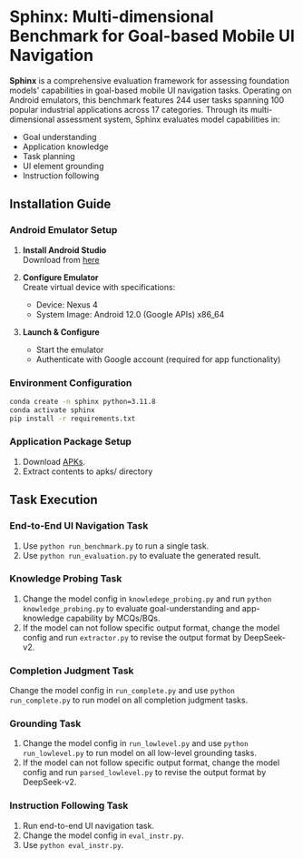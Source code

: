 # Sphinx: Multi-dimensional Benchmark for Goal-based Mobile UI Navigation

**Sphinx** is a comprehensive evaluation framework for assessing foundation models' capabilities in goal-based mobile UI navigation tasks. Operating on Android emulators, this benchmark features 244 user tasks spanning 100 popular industrial applications across 17 categories. Through its multi-dimensional assessment system, Sphinx evaluates model capabilities in:
- Goal understanding
- Application knowledge
- Task planning
- UI element grounding
- Instruction following

## Installation Guide

### Android Emulator Setup
1. **Install Android Studio**  
   Download from [here](https://developer.android.com/studio)

2. **Configure Emulator**  
   Create virtual device with specifications:
   - Device: Nexus 4
   - System Image: Android 12.0 (Google APIs) x86_64

3. **Launch & Configure**  
   - Start the emulator
   - Authenticate with Google account (required for app functionality)

### Environment Configuration
```bash
conda create -n sphinx python=3.11.8
conda activate sphinx
pip install -r requirements.txt
```

### Application Package Setup

1. Download [APKs]().
1. Extract contents to apks/ directory

## Task Execution

### End-to-End UI Navigation Task

1. Use `python run_benchmark.py` to run a single task.
2. Use `python run_evaluation.py` to evaluate the generated result.

### Knowledge Probing Task

1. Change the model config in `knowledege_probing.py` and run `python knowledge_probing.py` to evaluate goal-understanding and app-knowledge capability by MCQs/BQs.
2. If the model can not follow specific output format, change the model config and run `extractor.py` to revise the output format by DeepSeek-v2.


### Completion Judgment Task

Change the model config in `run_complete.py` and use `python run_complete.py` to run model on all completion judgment tasks.

### Grounding Task

1. Change the model config in `run_lowlevel.py` and use `python run_lowlevel.py` to run model on all low-level grounding tasks.
2. If the model can not follow specific output format, change the model config and run `parsed_lowlevel.py` to revise the output format by DeepSeek-v2.

### Instruction Following Task

1. Run end-to-end UI navigation task.
2. Change the model config in `eval_instr.py`.
3. Use `python eval_instr.py`.


